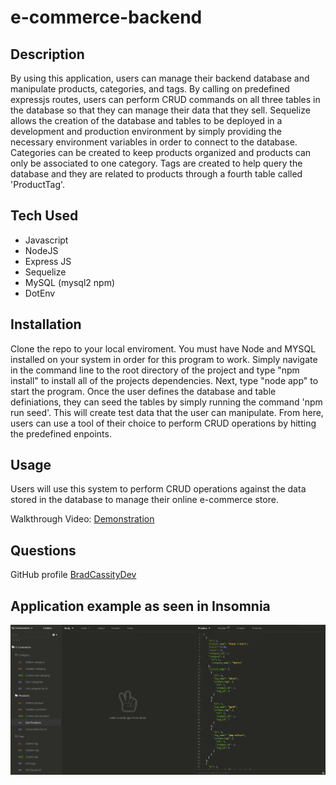 # e-commerce-backend

## Description

By using this application, users can manage their backend database and manipulate products, categories, and tags. By calling on predefined expressjs routes, users can perform CRUD commands on all three tables in the database so that they can manage their data that they sell. Sequelize allows the creation of the database and tables to be deployed in a development and production environment by simply providing the necessary environment variables in order to connect to the database. Categories can be created to keep products organized and products can only be associated to one category. Tags are created to help query the database and they are related to products through a fourth table called 'ProductTag'. 

## Tech Used
  * Javascript
  * NodeJS
  * Express JS
  * Sequelize
  * MySQL (mysql2 npm)
  * DotEnv

## Installation

Clone the repo to your local enviroment. You must have Node and MYSQL installed on your system in order for this program to work. Simply navigate in the command line to the root directory of the project and type "npm install" to install all of the projects dependencies. Next, type "node app" to start the program. Once the user defines the database and table definiations, they can seed the tables by simply running the command 'npm run seed'. This will create test data that the user can manipulate. From here, users can use a tool of their choice to perform CRUD operations by hitting the predefined enpoints. 

## Usage

Users will use this system to perform CRUD operations against the data stored in the database to manage their online e-commerce store.

Walkthrough Video: [Demonstration](https://drive.google.com/file/d/1mtT1yoLSRVHgjcZj4A9tABF4gBXTHlWw/view)

## Questions

GitHub profile [BradCassityDev](https://github.com/BradCassityDev)

## Application example as seen in Insomnia
![Working Project Screenshot](/app.PNG)
